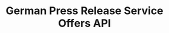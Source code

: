 ---
layout: post
title: "German Press Release Service Offers API"
external-url: http://blog.programmableweb.com/2012/01/11/german-press-release-service-offers-api/
categories: [writing]
---